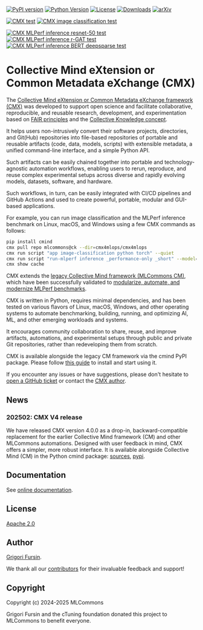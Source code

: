 [![PyPI version](https://badge.fury.io/py/cmind.svg)](https://pepy.tech/project/cmind)
[![Python Version](https://img.shields.io/badge/python-3+-blue.svg)](https://github.com/mlcommons/ck/tree/master/cm/cmind)
[![License](https://img.shields.io/badge/License-Apache%202.0-green)](LICENSE.md)
[![Downloads](https://static.pepy.tech/badge/cmind)](https://pepy.tech/project/cmind)
[![arXiv](https://img.shields.io/badge/arXiv-2406.16791-b31b1b.svg)](https://arxiv.org/abs/2406.16791)

[![CMX test](https://github.com/mlcommons/ck/actions/workflows/test-cmx.yml/badge.svg)](https://github.com/mlcommons/ck/actions/workflows/test-cmx.yml)
[![CMX image classification test](https://github.com/mlcommons/ck/actions/workflows/test-cmx-image-classification-onnx.yml/badge.svg)](https://github.com/mlcommons/ck/actions/workflows/test-cmx-image-classification-onnx.yml)

[![CMX MLPerf inference resnet-50 test](https://github.com/mlcommons/ck/actions/workflows/test-cmx-mlperf-inference-resnet50.yml/badge.svg)](https://github.com/mlcommons/ck/actions/workflows/test-cmx-mlperf-inference-resnet50.yml)
[![CMX MLPerf inference r-GAT test](https://github.com/mlcommons/ck/actions/workflows/test-cmx-mlperf-inference-rgat.yml/badge.svg)](https://github.com/mlcommons/ck/actions/workflows/test-cmx-mlperf-inference-rgat.yml)
[![CMX MLPerf inference BERT deepsparse test](https://github.com/mlcommons/ck/actions/workflows/test-cmx-mlperf-inference-bert-deepsparse-tf-onnxruntime-pytorch.yml/badge.svg)](https://github.com/mlcommons/ck/actions/workflows/test-cmx-mlperf-inference-bert-deepsparse-tf-onnxruntime-pytorch.yml)

# Collective Mind eXtension or Common Metadata eXchange (CMX)

The [Collective Mind eXtension or Common Metadata eXchange framework (CMX)](https://github.com/mlcommons/ck/tree/master/cmx)
was developed to support open science and facilitate
collaborative, reproducible, and reusable research, development, 
and experimentation based on [FAIR principles](https://en.wikipedia.org/wiki/FAIR_data)
and the [Collective Knowledge concept](https://learning.acm.org/techtalks/reproducibility).

It helps users non-intrusively convert their software projects,
directories, and Git(Hub) repositories into file-based repositories
of portable and reusable artifacts (code, data, models, scripts) 
with extensible metadata, a unified command-line interface, 
and a simple Python API.

Such artifacts can be easily chained together into portable and technology-agnostic automation workflows,
enabling users to  rerun, reproduce, and reuse complex experimental setups across diverse and rapidly 
evolving models, datasets, software, and hardware.

Such workflows, in turn, can be easily integrated with CI/CD pipelines and GitHub Actions 
and used to create powerful, portable, modular and GUI-based applications.

For example, you can run image classification and the MLPerf inference benchmark on Linux, macOS, 
and Windows using a few CMX commands as follows:

```bash
pip install cmind
cmx pull repo mlcommons@ck --dir=cmx4mlops/cmx4mlops
cmx run script "app image-classification python torch" --quiet
cmx run script "run-mlperf inference _performance-only _short" --model=resnet50 --precision=float32 --backend=onnxruntime --scenario=Offline --device=cpu --env.CM_SUDO_USER=no --quiet
cmx show cache
```

CMX extends the [legacy Collective Mind framework (MLCommons CM)](https://zenodo.org/records/8105339),
which have been successfully validated to 
[modularize, automate, and modernize MLPerf benchmarks](https://arxiv.org/abs/2406.16791).

CMX is written in Python, requires minimal dependencies, and has been
tested on various flavors of Linux, macOS, Windows, and other operating
systems to automate benchmarking, building, running, and optimizing AI,
ML, and other emerging workloads and systems.

It encourages community collaboration to share, reuse, and improve artifacts, automations, 
and experimental setups through public and private Git repositories, 
rather than redeveloping them from scratch.

CMX is available alongside the legacy CM framework via the cmind PyPI package.
Please follow [this guide](https://access.cknowledge.org/playground/?action=install) 
to install and start using it.

If you encounter any issues or have suggestions, please don't hesitate 
to [open a GitHub ticket](https://github.com/mlcommons/ck)
or contact the [CMX author](mailto:gfursin@mlcommons.org).

## News

### 202502: CMX V4 release

We have released CMX version 4.0.0 as a drop-in, backward-compatible
replacement for the earlier Collective Mind framework (CM) and other
MLCommons automations. Designed with user feedback in mind, CMX
offers a simpler, more robust interface. It is available alongside
Collective Mind (CM) in the Python cmind package:
[sources](https://github.com/mlcommons/ck/tree/master/cm), 
[pypi](https://pypi.org/project/cmind).

## Documentation

See [online documentation](docs/README.md).

## License

[Apache 2.0](https://github.com/mlcommons/ck/blob/master/cm/LICENSE.md)

## Author

[Grigori Fursin](https://cKnowledge.org/gfursin).

We thank all our [contributors](https://github.com/mlcommons/ck/blob/master/CONTRIBUTORS.md) 
for their invaluable feedback and support!

## Copyright

Copyright (c) 2024-2025 MLCommons

Grigori Fursin and the cTuning foundation donated this project to MLCommons to benefit everyone.

